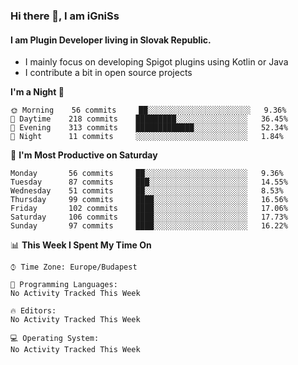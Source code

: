 ### Hi there 👋, I am iGniSs

#### I am Plugin Developer living in Slovak Republic.
- I mainly focus on developing Spigot plugins using Kotlin or Java
- I contribute a bit in open source projects

<!--START_SECTION:waka-->
**I'm a Night 🦉** 

```text
🌞 Morning    56 commits     ██░░░░░░░░░░░░░░░░░░░░░░░   9.36% 
🌆 Daytime    218 commits    █████████░░░░░░░░░░░░░░░░   36.45% 
🌃 Evening    313 commits    █████████████░░░░░░░░░░░░   52.34% 
🌙 Night      11 commits     ░░░░░░░░░░░░░░░░░░░░░░░░░   1.84%

```
📅 **I'm Most Productive on Saturday** 

```text
Monday       56 commits     ██░░░░░░░░░░░░░░░░░░░░░░░   9.36% 
Tuesday      87 commits     ███░░░░░░░░░░░░░░░░░░░░░░   14.55% 
Wednesday    51 commits     ██░░░░░░░░░░░░░░░░░░░░░░░   8.53% 
Thursday     99 commits     ████░░░░░░░░░░░░░░░░░░░░░   16.56% 
Friday       102 commits    ████░░░░░░░░░░░░░░░░░░░░░   17.06% 
Saturday     106 commits    ████░░░░░░░░░░░░░░░░░░░░░   17.73% 
Sunday       97 commits     ████░░░░░░░░░░░░░░░░░░░░░   16.22%

```


📊 **This Week I Spent My Time On** 

```text
⌚︎ Time Zone: Europe/Budapest

💬 Programming Languages: 
No Activity Tracked This Week

🔥 Editors: 
No Activity Tracked This Week

💻 Operating System: 
No Activity Tracked This Week

```


<!--END_SECTION:waka-->